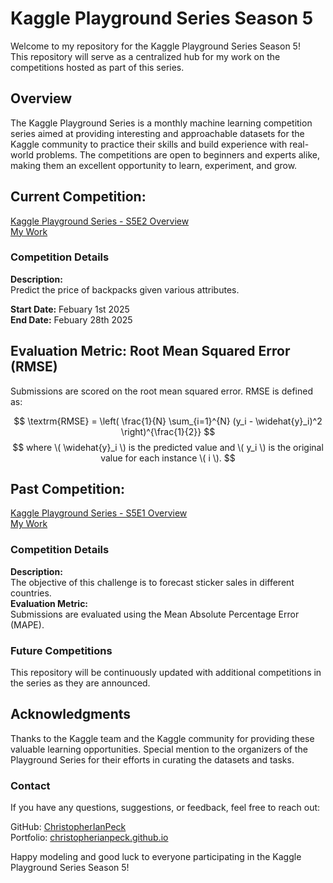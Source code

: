 # Kaggle Playground Series Season 5
Welcome to my repository for the Kaggle Playground Series Season 5!  
This repository will serve as a centralized hub for my work on the competitions hosted as part of this series.

## Overview

The Kaggle Playground Series is a monthly machine learning competition series aimed at providing interesting and approachable datasets for the Kaggle community to practice their skills and build experience with real-world problems. The competitions are open to beginners and experts alike, making them an excellent opportunity to learn, experiment, and grow.

## Current Competition:
[Kaggle Playground Series - S5E2 Overview](https://www.kaggle.com/competitions/playground-series-s5e2)  
[My Work](backpack-prediction-challenge.ipynb)

### Competition Details

**Description:**  
Predict the price of backpacks given various attributes.

**Start Date:** Febuary 1st 2025  
**End Date:** Febuary 28th 2025

## Evaluation Metric: Root Mean Squared Error (RMSE)

Submissions are scored on the root mean squared error. RMSE is defined as:

$$
\textrm{RMSE} =  \left( \frac{1}{N} \sum_{i=1}^{N} (y_i - \widehat{y}_i)^2 \right)^{\frac{1}{2}}
$$
$$
where \( \widehat{y}_i \) is the predicted value and \( y_i \) is the original value for each instance \( i \).
$$

## Past Competition:
[Kaggle Playground Series - S5E1 Overview](https://www.kaggle.com/competitions/playground-series-s5e1)  
[My Work](forecasting-sticker-sales-s5e1.ipynb)

### Competition Details  
**Description:**  
The objective of this challenge is to forecast sticker sales in different countries.  
**Evaluation Metric:**  
Submissions are evaluated using the Mean Absolute Percentage Error (MAPE).

### Future Competitions

This repository will be continuously updated with additional competitions in the series as they are announced.


## Acknowledgments

Thanks to the Kaggle team and the Kaggle community for providing these valuable learning opportunities. Special mention to the organizers of the Playground Series for their efforts in curating the datasets and tasks.

### Contact

If you have any questions, suggestions, or feedback, feel free to reach out:

GitHub: [ChristopherIanPeck](https://github.com/ChristopherIanPeck)  
Portfolio: [christopherianpeck.github.io](https://christopherianpeck.github.io/)

Happy modeling and good luck to everyone participating in the Kaggle Playground Series Season 5!


